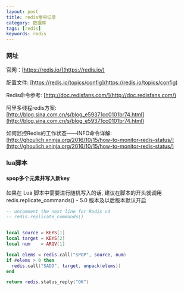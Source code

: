 ```yaml
---
layout: post
title: redis常用记录
category: 数据库
tags: [redis]
keywords: redis
---
```


### 网址

官网：[https://redis.io/](https://redis.io/)

配置文件: [https://redis.io/topics/config](https://redis.io/topics/config)

Redis命令参考: [http://doc.redisfans.com/](http://doc.redisfans.com/)

阿里多线程redis方案: [http://blog.sina.com.cn/s/blog_e59371cc0101br74.html](http://blog.sina.com.cn/s/blog_e59371cc0101br74.html)

如何监控Redis的工作状态——INFO命令详解: [http://ghoulich.xninja.org/2016/10/15/how-to-monitor-redis-status/](http://ghoulich.xninja.org/2016/10/15/how-to-monitor-redis-status/)


### lua脚本

####  spop多个元素并写入新key
如果在 Lua 脚本中需要进行随机写入的话, 建议在脚本的开头就调用 redis.replicate_commands() - 5.0 版本及以后版本默认开启

```lua
-- uncomment the next line for Redis v4
-- redis.replicate_commands()


local source = KEYS[1]
local target = KEYS[2]
local num    = ARGV[1]

local elems = redis.call("SPOP", source, num)
if #elems > 0 then
  redis.call("SADD", target, unpack(elems))
end

return redis.status_reply("OK")   
```